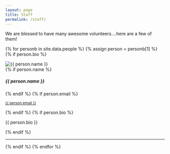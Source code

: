```yaml
---
layout: page
title: Staff
permalink: /staff/
---
```


We are blessed to have many awesome volunteers....here are a few of them!

{% for personb in site.data.people %}
{% assign person = personb[1] %}
{% if person.bio %}
<div class="card">
	<img class="card-img-top" src="{{ site.url }}/images/people/{{ person.img }}" alt="{{ person.name }}">
    <div class="card-body">
	    {% if person.name %}<h5 class="card-title">{{ person.name }}</h5>{% endif %}
	    {% if person.email %}<p class="card-text"><small class="text-muted"><a href="mailto:{{ person.email }}">{{ person.email }}</a></small></p>{% endif %}
	    {% if person.bio %}<p class="card-text">{{ person.bio }}</p>{% endif %}
    </div>
</div>
<hr>
{% endif %}
{% endfor %}
